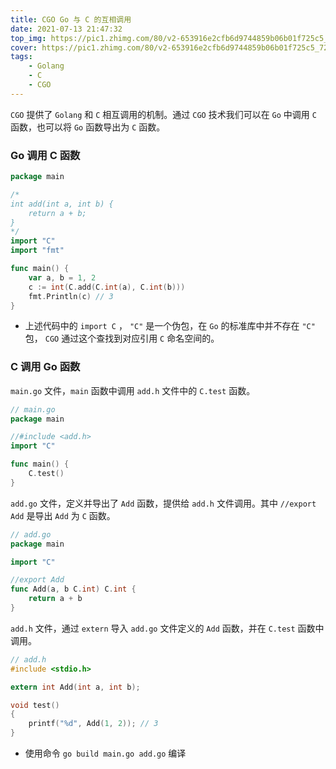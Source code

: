 ```yaml
---
title: CGO Go 与 C 的互相调用
date: 2021-07-13 21:47:32
top_img: https://pic1.zhimg.com/80/v2-653916e2cfb6d9744859b06b01f725c5_720w.jpeg
cover: https://pic1.zhimg.com/80/v2-653916e2cfb6d9744859b06b01f725c5_720w.jpeg
tags: 
    - Golang
    - C
    - CGO
---
```


`CGO` 提供了 `Golang` 和 `C` 相互调用的机制。通过 `CGO` 技术我们可以在 `Go` 中调用 `C` 函数，也可以将 `Go` 函数导出为 `C` 函数。

### Go 调用 C 函数
```go
package main

/*
int add(int a, int b) {
    return a + b;
}
*/
import "C"
import "fmt"

func main() {
	var a, b = 1, 2
	c := int(C.add(C.int(a), C.int(b)))
	fmt.Println(c) // 3
}
```
* 上述代码中的 `import C` ， `"C"` 是一个伪包，在 `Go` 的标准库中并不存在 `"C"` 包， `CGO` 通过这个查找到对应引用 `C` 命名空间的。

### C 调用 Go 函数

`main.go` 文件，`main` 函数中调用 `add.h` 文件中的 `C.test` 函数。
```go
// main.go
package main

//#include <add.h>
import "C"

func main() {
	C.test()
}
```

`add.go` 文件，定义并导出了 `Add` 函数，提供给 `add.h` 文件调用。其中 `//export Add` 是导出 `Add` 为 `C` 函数。
```go
// add.go
package main

import "C"

//export Add
func Add(a, b C.int) C.int {
	return a + b
}
```

`add.h` 文件，通过 `extern` 导入 `add.go` 文件定义的 `Add` 函数，并在 `C.test` 函数中调用。
```c
// add.h
#include <stdio.h>

extern int Add(int a, int b);

void test()
{
    printf("%d", Add(1, 2)); // 3
}
```

* 使用命令 `go build main.go add.go` 编译
